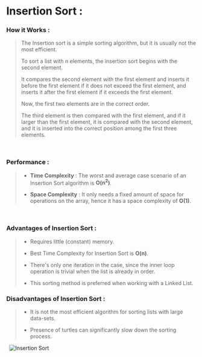 # **Insertion Sort :**

### **How it Works :**
> The Insertion sort is a simple sorting algorithm, but it is usually not the most efficient.
> 
> To sort a list with _n_ elements, the insertion sort begins with the second element.
> 
> It compares the second element with the first element and inserts it before the first element if it does not exceed the first element, and inserts it after the first element if it exceeds the first element.
> 
> Now, the first two elements are in the correct order.
>
> The third element is then compared with the first element, and if it larger than the first element, it is compared with the second element, and it is inserted into the correct position among the first three elements.

&nbsp;
### **Performance :**
> - **Time Complexity** : The worst and average case scenario of an Insertion Sort algorithm is **O(n<sup>2</sup>)**. 
>
> - **Space Complexity** : It only needs a fixed amount of space for operations on the array, hence it has a space complexity of **O(1)**.

&nbsp;
### **Advantages of Insertion Sort :**
> - Requires little (constant) memory.
>
> - Best Time Complexity for Insertion Sort is **O(n)**.
>
> - There's only one iteration in the case, since the inner loop operation is trivial when the list is already in order.
>
> - This sorting method is preferred when working with a Linked List.

### **Disadvantages of Insertion Sort :**
> - It is not the most efficient algorithm for sorting lists with large data-sets.
>
> - Presence of turtles can significantly slow down the sorting process.

&nbsp;
![Insertion Sort](https://media.geeksforgeeks.org/wp-content/uploads/insertionsort.png)